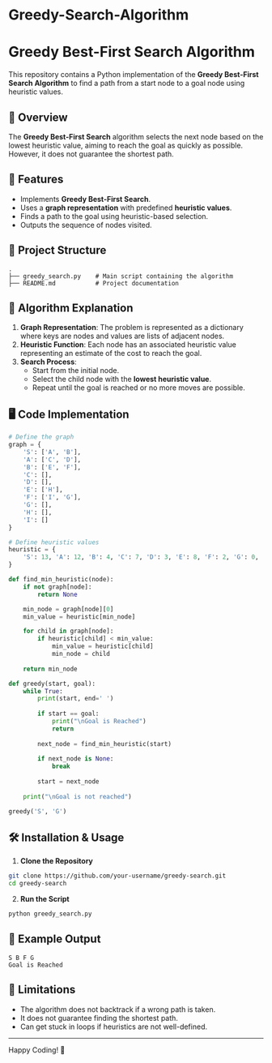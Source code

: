 # Greedy-Search-Algorithm
# Greedy Best-First Search Algorithm

This repository contains a Python implementation of the **Greedy Best-First Search Algorithm** to find a path from a start node to a goal node using heuristic values.

## 📌 Overview
The **Greedy Best-First Search** algorithm selects the next node based on the lowest heuristic value, aiming to reach the goal as quickly as possible. However, it does not guarantee the shortest path.

## 🚀 Features
- Implements **Greedy Best-First Search**.
- Uses a **graph representation** with predefined **heuristic values**.
- Finds a path to the goal using heuristic-based selection.
- Outputs the sequence of nodes visited.

## 📂 Project Structure
```
.
├── greedy_search.py    # Main script containing the algorithm
├── README.md           # Project documentation
```

## 📝 Algorithm Explanation
1. **Graph Representation**: The problem is represented as a dictionary where keys are nodes and values are lists of adjacent nodes.
2. **Heuristic Function**: Each node has an associated heuristic value representing an estimate of the cost to reach the goal.
3. **Search Process**:
   - Start from the initial node.
   - Select the child node with the **lowest heuristic value**.
   - Repeat until the goal is reached or no more moves are possible.

## 🖥️ Code Implementation
```python
# Define the graph
graph = {
    'S': ['A', 'B'],
    'A': ['C', 'D'],
    'B': ['E', 'F'],
    'C': [],
    'D': [],
    'E': ['H'],
    'F': ['I', 'G'],
    'G': [],
    'H': [],
    'I': []
}

# Define heuristic values
heuristic = {
    'S': 13, 'A': 12, 'B': 4, 'C': 7, 'D': 3, 'E': 8, 'F': 2, 'G': 0, 'H': 4, 'I': 9
}

def find_min_heuristic(node):
    if not graph[node]:  
        return None  

    min_node = graph[node][0]
    min_value = heuristic[min_node]

    for child in graph[node]:
        if heuristic[child] < min_value:
            min_value = heuristic[child]
            min_node = child
    
    return min_node  

def greedy(start, goal):
    while True:
        print(start, end=' ')
        
        if start == goal:
            print("\nGoal is Reached")
            return
        
        next_node = find_min_heuristic(start)
        
        if next_node is None:  
            break
        
        start = next_node  
    
    print("\nGoal is not reached")

greedy('S', 'G')
```

## 🛠️ Installation & Usage
1. **Clone the Repository**
```sh
git clone https://github.com/your-username/greedy-search.git
cd greedy-search
```

2. **Run the Script**
```sh
python greedy_search.py
```

## 🎯 Example Output
```
S B F G
Goal is Reached
```

## 📌 Limitations
- The algorithm does not backtrack if a wrong path is taken.
- It does not guarantee finding the shortest path.
- Can get stuck in loops if heuristics are not well-defined.



---
Happy Coding! 🚀

